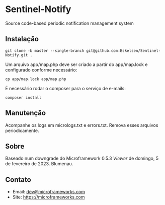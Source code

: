 # Sentinel-Notify
Source code-based periodic notification management system

## Instalação

```shell
git clone -b master --single-branch git@github.com:Eskelsen/Sentinel-Notify.git .
```

Um arquivo app/map.php deve ser criado a partir do app/map.lock e configurado conforme necessário:

```shell
cp app/map.lock app/map.php
```

É necessário rodar o composer para o serviço de e-mails:
```shell
composer install
```

## Manutenção

Acompanhe os logs em micrologs.txt e errors.txt. Remova esses arquivos periodicamente.

## Sobre

Baseado num downgrade do Microframework 0.5.3 *Viewer* de domingo, 5 de fevereiro de 2023. Blumenau.

## Contato

- Email: dev@microframeworks.com
- Site: https://microframeworks.com
